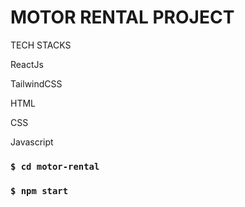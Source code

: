 # MOTOR RENTAL PROJECT

TECH STACKS

ReactJs

TailwindCSS

HTML

CSS

Javascript

### `$ cd motor-rental`

### `$ npm start`
